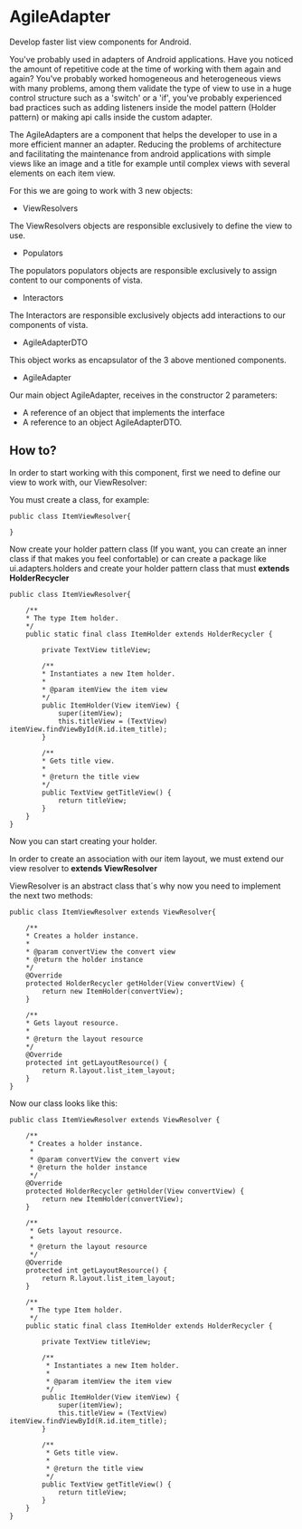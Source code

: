 # AgileAdapter

Develop faster list view components for Android.

You've probably used in adapters of Android applications. Have you noticed the amount of repetitive 
code at the time of working with them again and again? You've probably worked homogeneous 
and heterogeneous views with many problems, among them validate the type of view to use 
in a huge control structure such as a 'switch' or a 'if', you've probably experienced bad practices 
such as adding listeners inside the model pattern (Holder pattern) or making api calls inside the 
custom adapter.

The AgileAdapters are a component that helps the developer to use in a more efficient manner an adapter. 
Reducing the problems of architecture and facilitating the maintenance from android applications 
with simple views like an image and a title for example until complex views with several elements
on each item view.

For this we are going to work with 3 new objects:

- ViewResolvers

The ViewResolvers objects are responsible exclusively to define the view to use.

- Populators

The populators populators objects are responsible exclusively to assign content to our components of vista.
  
- Interactors
  
The Interactors are responsible exclusively objects add interactions to our components of vista.

- AgileAdapterDTO

This object works as encapsulator of the 3 above mentioned components.

- AgileAdapter

Our main object AgileAdapter, receives in the constructor 2 parameters:  
 
   - A reference of an object that implements the interface <List> 
   - A reference to an object AgileAdapterDTO.

## How to?
In order to start working with this component, first we need to define our view to work with, our ViewResolver:
 
You must create a class, for example:

    public class ItemViewResolver{
    
    }
    
Now create your holder pattern class (If you want, you can create an inner class if that makes you feel confortable) or can create
a package like ui.adapters.holders and create your holder pattern class that must **extends HolderRecycler**

    public class ItemViewResolver{
    
        /**
        * The type Item holder.
        */
        public static final class ItemHolder extends HolderRecycler {
        
            private TextView titleView;
        
            /**
            * Instantiates a new Item holder.
            *
            * @param itemView the item view
            */
            public ItemHolder(View itemView) {
                super(itemView);
                this.titleView = (TextView) itemView.findViewById(R.id.item_title);
            }
        
            /**
            * Gets title view.
            *
            * @return the title view
            */
            public TextView getTitleView() {
                return titleView;
            }
        }
    }

Now you can start creating your holder.

In order to create an association with our item layout, we must extend our view resolver to **extends ViewResolver**

ViewResolver is an abstract class that´s why now you need to implement the next two methods:

    public class ItemViewResolver extends ViewResolver{
     
        /**
        * Creates a holder instance.
        *
        * @param convertView the convert view
        * @return the holder instance
        */
        @Override
        protected HolderRecycler getHolder(View convertView) {
            return new ItemHolder(convertView);
        }
        
        /**
        * Gets layout resource.
        *
        * @return the layout resource
        */
        @Override
        protected int getLayoutResource() {
            return R.layout.list_item_layout;
        }
    }

Now our class looks like this:

    public class ItemViewResolver extends ViewResolver {
    
        /**
         * Creates a holder instance.
         *
         * @param convertView the convert view
         * @return the holder instance
         */
        @Override
        protected HolderRecycler getHolder(View convertView) {
            return new ItemHolder(convertView);
        }
    
        /**
         * Gets layout resource.
         *
         * @return the layout resource
         */
        @Override
        protected int getLayoutResource() {
            return R.layout.list_item_layout;
        }
    
        /**
         * The type Item holder.
         */
        public static final class ItemHolder extends HolderRecycler {
    
            private TextView titleView;
    
            /**
             * Instantiates a new Item holder.
             *
             * @param itemView the item view
             */
            public ItemHolder(View itemView) {
                super(itemView);
                this.titleView = (TextView) itemView.findViewById(R.id.item_title);
            }
    
            /**
             * Gets title view.
             *
             * @return the title view
             */
            public TextView getTitleView() {
                return titleView;
            }
        }
    }